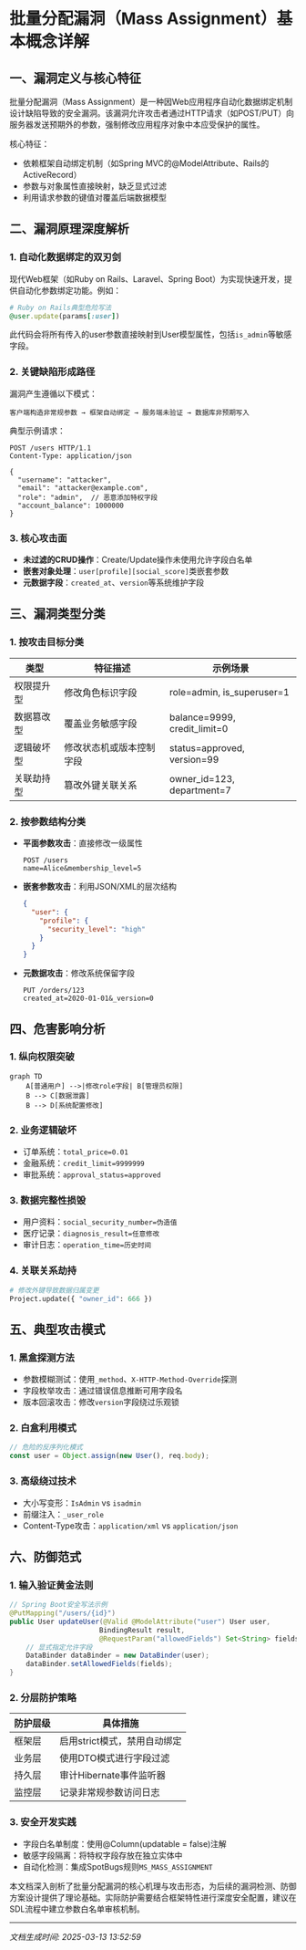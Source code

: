 

# 批量分配漏洞（Mass Assignment）基本概念详解

## 一、漏洞定义与核心特征
批量分配漏洞（Mass Assignment）是一种因Web应用程序自动化数据绑定机制设计缺陷导致的安全漏洞。该漏洞允许攻击者通过HTTP请求（如POST/PUT）向服务器发送预期外的参数，强制修改应用程序对象中本应受保护的属性。

核心特征：
- 依赖框架自动绑定机制（如Spring MVC的@ModelAttribute、Rails的ActiveRecord）
- 参数与对象属性直接映射，缺乏显式过滤
- 利用请求参数的键值对覆盖后端数据模型

## 二、漏洞原理深度解析
### 1. 自动化数据绑定的双刃剑
现代Web框架（如Ruby on Rails、Laravel、Spring Boot）为实现快速开发，提供自动化参数绑定功能。例如：
```ruby
# Ruby on Rails典型危险写法
@user.update(params[:user])
```
此代码会将所有传入的user参数直接映射到User模型属性，包括`is_admin`等敏感字段。

### 2. 关键缺陷形成路径
漏洞产生遵循以下模式：
```
客户端构造非常规参数 → 框架自动绑定 → 服务端未验证 → 数据库非预期写入
```
典型示例请求：
```http
POST /users HTTP/1.1
Content-Type: application/json

{
  "username": "attacker",
  "email": "attacker@example.com",
  "role": "admin",  // 恶意添加特权字段
  "account_balance": 1000000
}
```

### 3. 核心攻击面
- **未过滤的CRUD操作**：Create/Update操作未使用允许字段白名单
- **嵌套对象处理**：`user[profile][social_score]`类嵌套参数
- **元数据字段**：`created_at`、`version`等系统维护字段

## 三、漏洞类型分类
### 1. 按攻击目标分类
| 类型                | 特征描述                          | 示例场景                     |
|---------------------|-----------------------------------|------------------------------|
| 权限提升型          | 修改角色标识字段                  | role=admin, is_superuser=1  |
| 数据篡改型          | 覆盖业务敏感字段                  | balance=9999, credit_limit=0|
| 逻辑破坏型          | 修改状态机或版本控制字段          | status=approved, version=99 |
| 关联劫持型          | 篡改外键关联关系                  | owner_id=123, department=7  |

### 2. 按参数结构分类
- **平面参数攻击**：直接修改一级属性
  ```http
  POST /users
  name=Alice&membership_level=5
  ```
  
- **嵌套参数攻击**：利用JSON/XML的层次结构
  ```json
  {
    "user": {
      "profile": {
        "security_level": "high"
      }
    }
  }
  ```

- **元数据攻击**：修改系统保留字段
  ```http
  PUT /orders/123
  created_at=2020-01-01&_version=0
  ```

## 四、危害影响分析
### 1. 纵向权限突破
```mermaid
graph TD
    A[普通用户] -->|修改role字段| B[管理员权限]
    B --> C[数据泄露]
    B --> D[系统配置修改]
```

### 2. 业务逻辑破坏
- 订单系统：`total_price=0.01`
- 金融系统：`credit_limit=9999999`
- 审批系统：`approval_status=approved`

### 3. 数据完整性损毁
- 用户资料：`social_security_number=伪造值`
- 医疗记录：`diagnosis_result=任意修改`
- 审计日志：`operation_time=历史时间`

### 4. 关联关系劫持
```python
# 修改外键导致数据归属变更
Project.update({ "owner_id": 666 }) 
```

## 五、典型攻击模式
### 1. 黑盒探测方法
- 参数模糊测试：使用`_method`、`X-HTTP-Method-Override`探测
- 字段枚举攻击：通过错误信息推断可用字段名
- 版本回滚攻击：修改`version`字段绕过乐观锁

### 2. 白盒利用模式
```javascript
// 危险的反序列化模式
const user = Object.assign(new User(), req.body);
```

### 3. 高级绕过技术
- 大小写变形：`IsAdmin` vs `isadmin`
- 前缀注入：`_user_role`
- Content-Type攻击：`application/xml` vs `application/json`

## 六、防御范式
### 1. 输入验证黄金法则
```java
// Spring Boot安全写法示例
@PutMapping("/users/{id}")
public User updateUser(@Valid @ModelAttribute("user") User user, 
                      BindingResult result,
                      @RequestParam("allowedFields") Set<String> fields) {
    // 显式指定允许字段
    DataBinder dataBinder = new DataBinder(user);
    dataBinder.setAllowedFields(fields);
}
```

### 2. 分层防护策略
| 防护层级       | 具体措施                          |
|----------------|-----------------------------------|
| 框架层         | 启用strict模式，禁用自动绑定       |
| 业务层         | 使用DTO模式进行字段过滤           |
| 持久层         | 审计Hibernate事件监听器           |
| 监控层         | 记录非常规参数访问日志            |

### 3. 安全开发实践
- 字段白名单制度：使用@Column(updatable = false)注解
- 敏感字段隔离：将特权字段存放在独立实体中
- 自动化检测：集成SpotBugs规则`MS_MASS_ASSIGNMENT`

本文档深入剖析了批量分配漏洞的核心机理与攻击形态，为后续的漏洞检测、防御方案设计提供了理论基础。实际防护需要结合框架特性进行深度安全配置，建议在SDL流程中建立参数白名单审核机制。

---

*文档生成时间: 2025-03-13 13:52:59*
